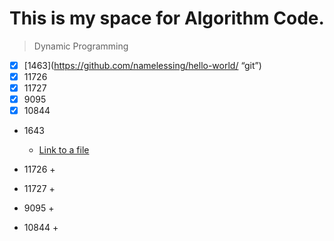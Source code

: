 # This is my space for Algorithm Code.


>Dynamic Programming 

- [x] [1463](https://github.com/namelessing/hello-world/ “git”)
- [x] 11726
- [x] 11727
- [x] 9095
- [x] 10844

+ 1643 
  + [Link to a file](hello-world/1463)

+ 11726
  +
  
+ 11727
  +

+ 9095
  +

+ 10844
  +

